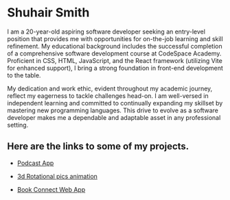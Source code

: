 # Shuhair Smith

I am a 20-year-old aspiring software developer seeking an entry-level position that provides me with opportunities for on-the-job learning and skill refinement.
My educational background includes the successful completion of a comprehensive software development course at CodeSpace Academy. Proficient in CSS, HTML, JavaScript, 
and the React framework (utilizing Vite for enhanced support), I bring a strong foundation in front-end development to the table.

My dedication and work ethic, evident throughout my academic journey, reflect my eagerness to tackle challenges head-on. 
I am well-versed in independent learning and committed to continually expanding my skillset by mastering new programming languages. 
This drive to evolve as a software developer makes me a dependable and adaptable asset in any professional setting.

## Here are the links to some of my projects.
* [Podcast App](https://github.com/kxngzero329/MOGSMI059_SOZ2301_GROUP2_SHUHAIRSMITH_DWA18_FINAL_CAPSTONE_PODHut_APP.git)

* [3d Rotational pics animation](https://github.com/kxngzero329/project_1_css_3d_rotation_effect.git)

* [Book Connect Web App](https://github.com/kxngzero329/MOGSMI059_SOZ2301_IWA19_SHUHAIRSMITH_CHALLENGE1-.git)
